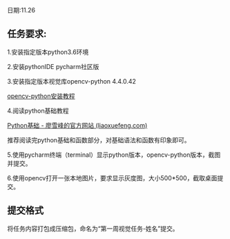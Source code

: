 日期:11.26

## 任务要求:

1.安装指定版本python3.6环境

2.安装pythonIDE  pycharm社区版

3.安装指定版本视觉库opencv-python 4.4.0.42

[opencv-python安装教程](https://blog.csdn.net/Merokes/article/details/109642366?spm=1001.2014.3001.5501)

4.阅读python基础教程

[Python基础 - 廖雪峰的官方网站 (liaoxuefeng.com)](https://www.liaoxuefeng.com/wiki/1016959663602400/1017063413904832)

推荐阅读完python基础和函数部分，对基础语法和函数有印象即可。

5.使用pycharm终端（terminal）显示python版本，opencv-python版本，截图并提交。

6.使用opencv打开一张本地图片，要求显示灰度图，大小500*500，截取桌面提交。



## 提交格式

将任务内容打包成压缩包，命名为“第一周视觉任务-姓名”提交。
